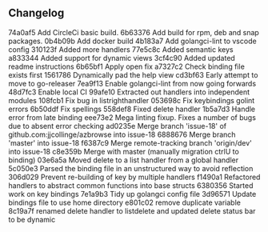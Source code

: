 ## Changelog

74a0af5 Add CircleCi basic build.
6b63376 Add build for rpm, deb and snap packages.
0b4b09b Add docker build
4b183a7 Add golangci-lint to vscode config
310123f Added more handlers
77e5c8c Added semantic keys
a833344 Added support for dynamic views
3cf4c90 Added updated readme instructions
6b65bf1 Apply open fix
a7327c2 Check binding file exists first
1561786 Dynamically pad the help view
cd3bf63 Early attempt to move to go-releaser
7ea9f13 Enable golangci-lint from now going forwards
48d7fc3 Enable local CI
99afe10 Extracted out handlers into independent modules
108fcb1 Fix bug in listrighthandler
053698c Fix keybindings golint errors
6b50ddf Fix spellings
558def8 Fixed delete handler
1b5a7d3 Handle error from late binding
eee73e2 Mega linting fixup. Fixes a number of bugs due to absent error checking
ad0235e Merge branch 'issue-18' of github.com:jjcollinge/azbrowse into issue-18
6888676 Merge branch 'master' into issue-18
f6387c9 Merge remote-tracking branch 'origin/dev' into issue-18
c8e359b Merge with master (manually migration ctrlU to binding)
03e6a5a Moved delete to a list handler from a global handler
5c050e3 Parsed the binding file in an unstructured way to avoid reflection
306d029 Prevent re-building of key by multiple handlers
f1490a1 Refactored handlers to abstract common functions into base structs
6380356 Started work on key bindings
7e1a9b3 Tidy up golangci config file
3d96571 Update bindings file to use home directory
e801c02 remove duplicate variable
8c19a7f renamed delete handler to listdelete and updated delete status bar to be dynamic
